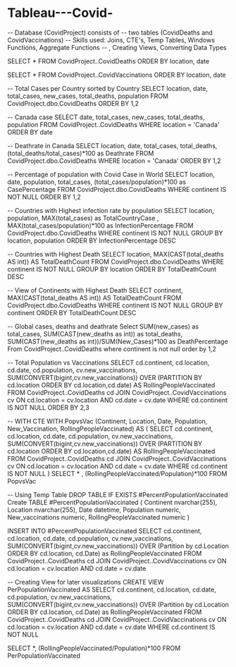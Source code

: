 # Tableau---Covid-

-- Database (CovidProject) consists of 
-- two tables (CovidDeaths and CovidVaccinations)
-- Skills used: Joins, CTE's, Temp Tables, Windows Functions, Aggregate Functions
-- , Creating Views, Converting Data Types

SELECT *
FROM CovidProject..CovidDeaths
ORDER BY location, date

SELECT *
FROM CovidProject..CovidVaccinations
ORDER BY location, date

-- Total Cases per Country sorted by Country
SELECT location, date, total_cases, new_cases, total_deaths, population
FROM CovidProject.dbo.CovidDeaths
ORDER BY 1,2


-- Canada case
SELECT date, total_cases, new_cases, total_deaths, population
FROM CovidProject..CovidDeaths
WHERE location = 'Canada'
ORDER BY date 

-- Deathrate in Canada
SELECT location, date, total_cases, total_deaths, (total_deaths/total_cases)*100 as Deathrate
FROM CovidProject.dbo.CovidDeaths
WHERE location = 'Canada'
ORDER BY 1,2

-- Percentage of population with Covid Case  in World
SELECT location, date, population, total_cases, (total_cases/population)*100 as CasePercentage
FROM CovidProject.dbo.CovidDeaths
WHERE continent IS NOT NULL
ORDER BY 1,2


-- Countries with Highest infection rate by population
SELECT location, population, MAX(total_cases) as TotalCountryCase , MAX(total_cases/population)*100 as InfectionPercentage
FROM CovidProject.dbo.CovidDeaths
WHERE continent IS NOT NULL
GROUP BY location, population
ORDER BY InfectionPercentage DESC

-- Countries with Highest Death
SELECT location, MAX(CAST(total_deaths AS int)) AS TotalDeathCount
FROM CovidProject.dbo.CovidDeaths
WHERE continent IS NOT NULL
GROUP BY location
ORDER BY TotalDeathCount DESC


-- View of Continents with Highest Death
SELECT continent, MAX(CAST(total_deaths AS int)) AS TotalDeathCount
FROM CovidProject.dbo.CovidDeaths
WHERE continent IS NOT NULL
GROUP BY continent
ORDER BY TotalDeathCount DESC

-- Global cases, deaths and deathrate
Select SUM(new_cases) as total_cases, SUM(CAST(new_deaths as int)) as total_deaths, 
		SUM(CAST(new_deaths as int))/SUM(New_Cases)*100 as DeathPercentage
From CovidProject..CovidDeaths
where continent is not null 
order by 1,2

-- Total Population vs Vaccinations
SELECT cd.continent, cd.location, cd.date, cd.population, cv.new_vaccinations, 
			SUM(CONVERT(bigint,cv.new_vaccinations)) OVER (PARTITION BY cd.location ORDER BY
			cd.location,cd.date) AS RollingPeopleVaccinated
FROM CovidProject..CovidDeaths cd JOIN CovidProject..CovidVaccinations cv
		ON cd.location = cv.location AND cd.date = cv.date
WHERE cd.continent IS NOT NULL
ORDER BY 2,3



-- WITH CTE
WITH PopvsVac (Continent, Location, Date, Population, New_Vaccination, RollingPeopleVaccinated)
AS
(
	SELECT cd.continent, cd.location, cd.date, cd.population, cv.new_vaccinations, 
			SUM(CONVERT(bigint,cv.new_vaccinations)) OVER (PARTITION BY cd.location ORDER BY
			cd.location,cd.date) AS RollingPeopleVaccinated
	FROM CovidProject..CovidDeaths cd JOIN CovidProject..CovidVaccinations cv
		ON cd.location = cv.location AND cd.date = cv.date
	WHERE cd.continent IS NOT NULL
)
SELECT * , (RollingPeopleVaccinated/Population)*100
FROM PopvsVac

-- Using Temp Table 
DROP TABLE IF EXISTS #PercentPopulationVaccinated
Create TABLE #PercentPopulationVaccinated
(
	Continent nvarchar(255),
	Location nvarchar(255),
	Date datetime,
	Population numeric,
	New_vaccinations numeric,
	RollingPeopleVaccinated numeric
)

INSERT INTO #PercentPopulationVaccinated
SELECT cd.continent, cd.location, cd.date, cd.population, cv.new_vaccinations, 
	SUM(CONVERT(bigint,cv.new_vaccinations)) OVER (Partition by cd.Location ORDER BY
	cd.location, cd.Date) as RollingPeopleVaccinated
FROM CovidProject..CovidDeaths cd JOIN CovidProject..CovidVaccinations cv
	ON cd.location = cv.location AND cd.date = cv.date


-- Creating View for later visualizations
CREATE VIEW PerPopulationVaccinated AS
SELECT cd.continent, cd.location, cd.date, cd.population, cv.new_vaccinations, 
		SUM(CONVERT(bigint,cv.new_vaccinations)) OVER (Partition by cd.Location ORDER BY
		cd.location, cd.Date) as RollingPeopleVaccinated
FROM CovidProject..CovidDeaths cd JOIN CovidProject..CovidVaccinations cv
	ON cd.location = cv.location AND cd.date = cv.date
WHERE cd.continent IS NOT NULL

SELECT *, (RollingPeopleVaccinated/Population)*100
FROM PerPopulationVaccinated




